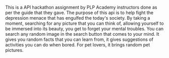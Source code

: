 This is a API hackathon assignment by PLP Academy instructors done as per the guide that they gave.
The purpose of this api is to help fight the depression menace that has engulfed the today's society.
By taking a moment, searching for any picture that you can think of, allowing yourself to be immersed into its beauty, you get to forget your mental troubles.
You can search any random image in the search button that comes to your mind.
It gives you random facts that you can learn from, it gives suggestions of activities you can do when bored.
For pet lovers, it brings random pet pictures.
